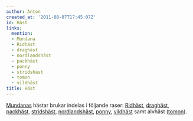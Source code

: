 ```yaml
---
author: Anton
created_at: '2011-08-07T17:45:07Z'
id: Häst
links:
  mention:
  - Mundana
  - Ridhäst
  - draghäst
  - nordlandshäst
  - packhäst
  - ponny
  - stridshäst
  - tomon
  - vildhäst
title: Häst
---
```


[Mundanas] hästar brukar indelas i följande raser: [Ridhäst], [draghäst], [packhäst], [stridshäst],
[nordlandshäst], [ponny], [vildhäst] samt alvhäst ([tomon]).

  [Mundanas]: Mundana
  [Ridhäst]: Ridhäst
  [draghäst]: draghäst
  [packhäst]: packhäst
  [stridshäst]: stridshäst
  [nordlandshäst]: nordlandshäst
  [ponny]: ponny
  [vildhäst]: vildhäst
  [tomon]: tomon
